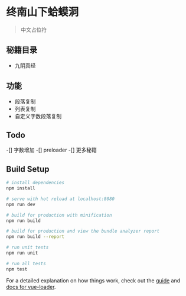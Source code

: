 # 终南山下蛤蟆洞

> 中文占位符

## 秘籍目录
- 九阴真经

## 功能

- 段落复制
- 列表复制
- 自定义字数段落复制

## Todo
-[] 字数增加
-[] preloader
-[] 更多秘籍



## Build Setup

``` bash
# install dependencies
npm install

# serve with hot reload at localhost:8080
npm run dev

# build for production with minification
npm run build

# build for production and view the bundle analyzer report
npm run build --report

# run unit tests
npm run unit

# run all tests
npm test
```

For a detailed explanation on how things work, check out the [guide](http://vuejs-templates.github.io/webpack/) and [docs for vue-loader](http://vuejs.github.io/vue-loader).
